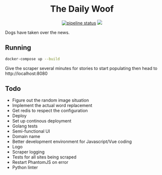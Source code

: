 <h1 align="center">The Daily Woof</h1>
<p align="center">
    <a href="https://gitlab.com/mattmatters/dailyWoof/commits/master"><img alt="pipeline status" src="https://gitlab.com/mattmatters/dailyWoof/badges/master/pipeline.svg" /></a>
    <a href="https://codeclimate.com/github/mattmatters/dailyWoof/maintainability"><img src="https://api.codeclimate.com/v1/badges/6d419e6fb14f95b76067/maintainability" /></a>
</p>

Dogs have taken over the news.

## Running

```bash
docker-compose up --build
```

Give the scraper several minutes for stories to start populating then head to http://localhost:8080

## Todo
- Figure out the random image situation
- Implement the actual word replacement
- Get redis to respect the configuration
- Deploy
- Set up continous deployment
- Golang tests
- Semi-functional UI
- Domain name
- Better development environment for Javascript/Vue coding
- Logo
- Scraper logging
- Tests for all sites being scraped
- Restart PhantomJS on error
- Python linter

